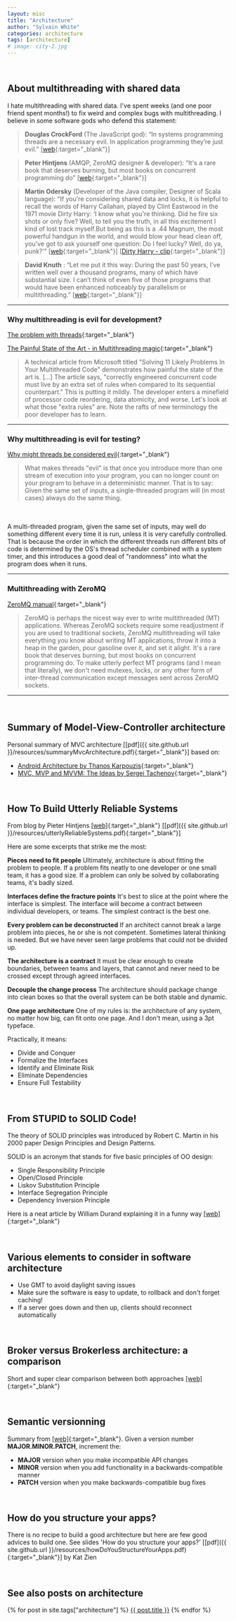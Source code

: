 ```yaml
---
layout: misc
title: "Architecture"
author: "Sylvain White"
categories: architecture
tags: [architecture]
# image: city-2.jpg
---
```

<br/>

## About multithreading with shared data
 
I hate multithreading with shared data. I've spent weeks (and one poor friend spent months!) to fix weird and complex bugs with multithreading. I believe in some software gods who defend this statement: 

> **Douglas CrockFord** (The JavaScript god): “In systems programming threads are a necessary evil. In application programming they’re just evil.” [[web](http://borys.musielak.eu/douglas-crockford-on-threads){:target="_blank"}]

> **Peter Hintjens** (AMQP, ZeroMQ designer & developer): “It's a rare book that deserves burning, but most books on concurrent programming do” [[web](https://www.oreilly.com/library/view/zeromq/9781449334437/ch02s06.html){:target="_blank"}]

> **Martin Odersky** (Developer of the Java compiler, Designer of Scala language): “If you're considering shared data and locks, it is helpful to recall the words of Harry Callahan, played by Clint Eastwood in the 1971 movie Dirty Harry: ‘I know what you're thinking. Did he fire six shots or only five? Well, to tell you the truth, in all this excitement I kind of lost track myself.But being as this is a .44 Magnum, the most powerful handgun in the world, and would blow your head clean off, you've got to ask yourself one question: Do I feel lucky? Well, do ya, punk?’” [[web](https://www.artima.com/pins1ed/actors-and-concurrency.html){:target="_blank"}]
[[Dirty Harry - clip](https://youtu.be/8Xjr2hnOHiM?t=93){:target="_blank"}]

> **David Knuth** : “Let me put it this way: During the past 50 years, I’ve written well over a thousand programs, many of which have substantial size. I can’t think of even five of those programs that would have been enhanced noticeably by parallelism or multithreading.” [[web](http://www.informit.com/articles/article.aspx?p=1193856){:target="_blank"}]

------------------------------------------------------

### Why multithreading is evil for development?

[The problem with threads](https://www2.eecs.berkeley.edu/Pubs/TechRpts/2006/EECS-2006-1.pdf){:target="_blank"}

[The Painful State of the Art - in Multithreading magic](http://zeromq.org/blog:multithreading-magic){:target="_blank"}

> A technical article from Microsoft titled "Solving 11 Likely Problems In Your Multithreaded Code" demonstrates how painful the state of the art is. [...] The article says, "correctly engineered concurrent code must live by an extra set of rules when compared to its sequential counterpart." This is putting it mildly. The developer enters a minefield of processor code reordering, data atomicity, and worse. Let's look at what those "extra rules" are. Note the rafts of new terminology the poor developer has to learn.

------------------------------------------------------

### Why multithreading is evil for testing?

[Why might threads be considered evil](http://stackoverflow.com/questions/1191553/why-might-threads-be-considered-evil){:target="_blank"}

> What makes threads "evil" is that once you introduce more than one stream of execution into your program, you can no longer count on your program to behave in a deterministic manner. That is to say: Given the same set of inputs, a single-threaded program will (in most cases) always do the same thing. 
<br> 
<br/> 
A multi-threaded program, given the same set of inputs, may well do something different every time it is run, unless it is very carefully controlled. That is because the order in which the different threads run different bits of code is determined by the OS's thread scheduler combined with a system timer, and this introduces a good deal of "randomness" into what the program does when it runs.

------------------------------------------------------

### Multithreading with ZeroMQ

[ZeroMQ manual](http://zeromq.org/intro:read-the-manual){:target="_blank"}

> ZeroMQ is perhaps the nicest way ever to write multithreaded (MT) applications. Whereas ZeroMQ sockets require some readjustment if you are used to traditional sockets, ZeroMQ multithreading will take everything you know about writing MT applications, throw it into a heap in the garden, pour gasoline over it, and set it alight. It's a rare book that deserves burning, but most books on concurrent programming do. To make utterly perfect MT programs (and I mean that literally), we don't need mutexes, locks, or any other form of inter-thread communication except messages sent across ZeroMQ sockets.

------------------------------------------------------

<br/>

## Summary of Model-View-Controller architecture

Personal summary of MVC architecture [[pdf]({{ site.github.url }}/resources/summaryMvcArchitecture.pdf){:target="_blank"}] based on:

* [Android Architecture by Thanos Karpouzis](https://android.jlelse.eu/android-architecture-2f12e1c7d4db){:target="_blank"}
* [MVC, MVP and MVVM: The Ideas by Sergei Tachenov](http://www.tachenov.name/2016/09/30/208/){:target="_blank"}

<br/>

## How To Build Utterly Reliable Systems

From blog by Pieter Hintjens [[web]](http://imatix.wikidot.com/articles:how-to-build-utterly-reliable-systems){:target="_blank"} [[pdf]({{ site.github.url }}/resources/utterlyReliableSystems.pdf){:target="_blank"}]

Here are some excerpts that strike me the most:

**Pieces need to fit people** Ultimately, architecture is about fitting the problem to people. If a problem fits neatly to one developer or one small team, it has a good size. If a problem can only be solved by collaborating teams, it's badly sized.

**Interfaces define the fracture points** It's best to slice at the point where the interface is simplest. The interface will become a contract between individual developers, or teams. The simplest contract is the best one.

**Every problem can be deconstructed** If an architect cannot break a large problem into pieces, he or she is not competent. Sometimes lateral thinking is needed. But we have never seen large problems that could not be divided up.

**The architecture is a contract** It must be clear enough to create boundaries, between teams and layers, that cannot and never need to be crossed except through agreed interfaces.

**Decouple the change process** The architecture should package change into clean boxes so that the overall system can be both stable and dynamic.

**One page architecture** One of my rules is: the architecture of any system, no matter how big, can fit onto one page. And I don't mean, using a 3pt typeface.

Practically, it means:

* Divide and Conquer
* Formalize the Interfaces
* Identify and Eliminate Risk
* Eliminate Dependencies
* Ensure Full Testability

<br/>

## From STUPID to SOLID Code!

The theory of SOLID principles was introduced by Robert C. Martin in his 2000 paper Design Principles and Design Patterns. 

SOLID is an acronym that stands for five basic principles of OO design:

* Single Responsibility Principle
* Open/Closed Principle
* Liskov Substitution Principle
* Interface Segregation Principle
* Dependency Inversion Principle

Here is a neat article by William Durand explaining it in a funny way [[web]](https://williamdurand.fr/2013/07/30/from-stupid-to-solid-code/){:target="_blank"}

<br/>

## Various elements to consider in software architecture

* Use GMT to avoid daylight saving issues
* Make sure the software is easy to update, to rollback and don't forget caching!
* If a server goes down and then up, clients should reconnect automatically

<br/>

## Broker versus Brokerless architecture: a comparison

Short and super clear comparison between both approaches [[web]](http://zeromq.org/whitepapers:brokerless){:target="_blank"}

<br/>

## Semantic versionning

Summary from [[web]](https://semver.org/){:target="_blank"}.
 Given a version number **MAJOR.MINOR.PATCH**, increment the:

* **MAJOR** version when you make incompatible API changes
* **MINOR** version when you add functionality in a backwards-compatible manner
* **PATCH** version when you make backwards-compatible bug fixes

<br/>

## How do you structure your apps?

There is no recipe to build a good architecture but here are few good
advices to build one. See slides 'How do you structure your apps?' [[pdf]({{ site.github.url }}/resources/howDoYouStructureYourApps.pdf){:target="_blank"}] by Kat Zien

<br/>

## See also posts on architecture

{% for post in site.tags["architecture"] %}
  <a href="{{ site.github.url }}{{ post.url }}">{{ post.title }}</a>
{% endfor %}